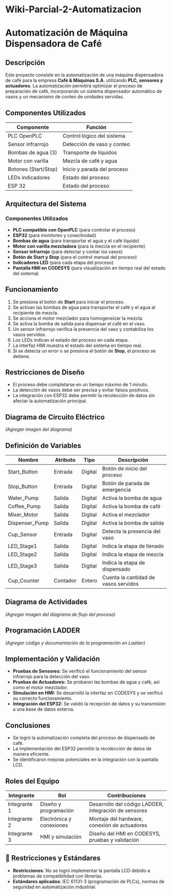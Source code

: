 # Wiki-Parcial-2-Automatizacion
# Automatización de Máquina Dispensadora de Café

## Descripción
Este proyecto consiste en la automatización de una máquina dispensadora de café para la empresa **Café & Máquinas S.A.** utilizando **PLC, sensores y actuadores**. La automatización permitirá optimizar el proceso de preparación de café, incorporando un sistema dispensador automático de vasos y un mecanismo de conteo de unidades servidas.

## Componentes Utilizados

| Componente          | Función |
|---------------------|---------|
| PLC OpenPLC        | Control lógico del sistema |
| Sensor infrarrojo  | Detección de vaso y conteo |
| Bombas de agua (3) | Transporte de líquidos |
| Motor con varilla  | Mezcla de café y agua |
| Botones (Start/Stop) | Inicio y parada del proceso |
| LEDs indicadores   | Estado del proceso |
| ESP 32  | Estado del proceso |

## Arquitectura del Sistema
### Componentes Utilizados
- **PLC compatible con OpenPLC** (para controlar el proceso)
- **ESP32** (para monitoreo y conectividad)
- **Bombas de agua** (para transportar el agua y el café líquido)
- **Motor con varilla mezcladora** (para la mezcla en el recipiente)
- **Sensor infrarrojo** (para detectar y contar los vasos)
- **Botón de Start y Stop** (para el control manual del proceso)
- **Indicadores LED** (para cada etapa del proceso)
- **Pantalla HMI en CODESYS** (para visualización en tiempo real del estado del sistema)

## Funcionamiento
1. Se presiona el botón de **Start** para iniciar el proceso.
2. Se activan las bombas de agua para transportar el café y el agua al recipiente de mezcla.
3. Se acciona el motor mezclador para homogeneizar la mezcla.
4. Se activa la bomba de salida para dispensar el café en el vaso.
5. Un sensor infrarrojo verifica la presencia del vaso y contabiliza los vasos servidos.
6. Los LEDs indican el estado del proceso en cada etapa.
7. La interfaz HMI muestra el estado del sistema en tiempo real.
8. Si se detecta un error o se presiona el botón de **Stop**, el proceso se detiene.

## Restricciones de Diseño
- El proceso debe completarse en un tiempo máximo de 1 minuto.
- La detección de vasos debe ser precisa y evitar falsos positivos.
- La integración con ESP32 debe permitir la recolección de datos sin afectar la automatización principal.

## Diagrama de Circuito Eléctrico
_(Agregar imagen del diagrama)_

## Definición de Variables
| Nombre | Atributo | Tipo | Descripción |
|--------|----------|------|-------------|
| Start_Button | Entrada | Digital | Botón de inicio del proceso |
| Stop_Button | Entrada | Digital | Botón de parada de emergencia |
| Water_Pump | Salida | Digital | Activa la bomba de agua |
| Coffee_Pump | Salida | Digital | Activa la bomba de café |
| Mixer_Motor | Salida | Digital | Activa el mezclador |
| Dispenser_Pump | Salida | Digital | Activa la bomba de salida |
| Cup_Sensor | Entrada | Digital | Detecta la presencia del vaso |
| LED_Stage1 | Salida | Digital | Indica la etapa de llenado |
| LED_Stage2 | Salida | Digital | Indica la etapa de mezcla |
| LED_Stage3 | Salida | Digital | Indica la etapa de dispensado |
| Cup_Counter | Contador | Entero | Cuenta la cantidad de vasos servidos |

## Diagrama de Actividades
_(Agregar imagen del diagrama de flujo del proceso)_

## Programación LADDER
_(Agregar código y documentación de la programación en Ladder)_

## Implementación y Validación
- **Pruebas de Sensores:** Se verificó el funcionamiento del sensor infrarrojo para la detección del vaso.
- **Pruebas de Actuadores:** Se probaron las bombas de agua y café, así como el motor mezclador.
- **Simulación en HMI:** Se desarrolló la interfaz en CODESYS y se verificó su correcto funcionamiento.
- **Integración del ESP32:** Se validó la recepción de datos y su transmisión a una base de datos externa.

## Conclusiones
- Se logró la automatización completa del proceso de dispensado de café.
- La implementación del ESP32 permitió la recolección de datos de manera eficiente.
- Se identificaron mejoras potenciales en la integración con la pantalla LCD.
##  Roles del Equipo

| Integrante | Rol | Contribuciones |
|------------|-----|---------------|
| Integrante 1 | Diseño y programación | Desarrollo del código LADDER, integración de sensores |
| Integrante 2 | Electrónica y conexiones | Montaje del hardware, conexión de actuadores |
| Integrante 3 | HMI y simulación | Diseño del HMI en CODESYS, pruebas y validación |


## 📌 Restricciones y Estándares
- **Restricciones**: No se logró implementar la pantalla LCD debido a problemas de compatibilidad con librerías.
- **Estándares aplicados**: IEC 61131-3 (programación de PLCs), normas de seguridad en automatización industrial.
